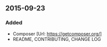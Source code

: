 ## 2015-09-23
### Added
- Composer [Url: https://getcomposer.org/]
- README, CONTRIBUTING, CHANGE LOG